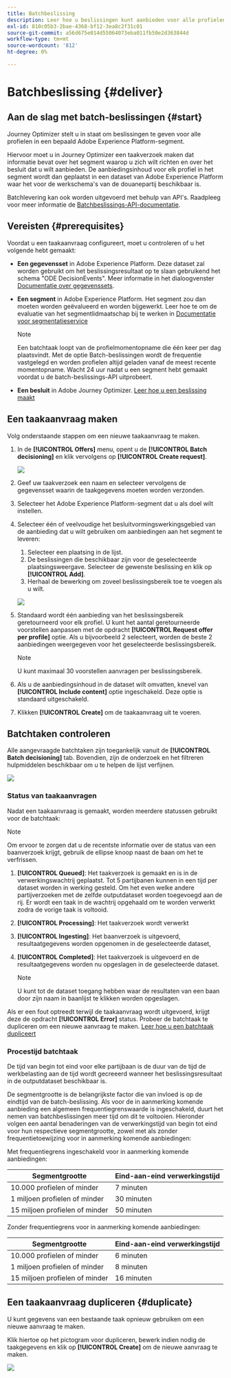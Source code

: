 ```yaml
---
title: Batchbeslissing
description: Leer hoe u beslissingen kunt aanbieden voor alle profielen in een bepaald Adobe Experience Platform-segment.
exl-id: 810c05b3-2bae-4368-bf12-3ea8c2f31c01
source-git-commit: a56d675e014d55064073eba011fb50e2d363844d
workflow-type: tm+mt
source-wordcount: '812'
ht-degree: 0%

---
```


# Batchbeslissing {#deliver}

## Aan de slag met batch-beslissingen {#start}

Journey Optimizer stelt u in staat om beslissingen te geven voor alle profielen in een bepaald Adobe Experience Platform-segment.

Hiervoor moet u in Journey Optimizer een taakverzoek maken dat informatie bevat over het segment waarop u zich wilt richten en over het besluit dat u wilt aanbieden. De aanbiedingsinhoud voor elk profiel in het segment wordt dan geplaatst in een dataset van Adobe Experience Platform waar het voor de werkschema&#39;s van de douanepartij beschikbaar is.

Batchlevering kan ook worden uitgevoerd met behulp van API&#39;s. Raadpleeg voor meer informatie de [Batchbeslissings-API-documentatie](api-reference/offer-delivery-api/batch-decisioning-api.md).

## Vereisten {#prerequisites}

Voordat u een taakaanvraag configureert, moet u controleren of u het volgende hebt gemaakt:

* **Een gegevensset** in Adobe Experience Platform. Deze dataset zal worden gebruikt om het beslissingsresultaat op te slaan gebruikend het schema &quot;ODE DecisionEvents&quot;. Meer informatie in het dialoogvenster [Documentatie over gegevenssets](https://experienceleague.adobe.com/docs/experience-platform/catalog/datasets/overview.html).

* **Een segment** in Adobe Experience Platform. Het segment zou dan moeten worden geëvalueerd en worden bijgewerkt. Leer hoe te om de evaluatie van het segmentlidmaatschap bij te werken in [Documentatie voor segmentatieservice](http://www.adobe.com/go/segmentation-overview-en)

   >[!NOTE]
   >
   >Een batchtaak loopt van de profielmomentopname die één keer per dag plaatsvindt. Met de optie Batch-beslissingen wordt de frequentie vastgelegd en worden profielen altijd geladen vanaf de meest recente momentopname. Wacht 24 uur nadat u een segment hebt gemaakt voordat u de batch-beslissings-API uitprobeert.

* **Een besluit** in Adobe Journey Optimizer. [Leer hoe u een beslissing maakt](offer-activities/create-offer-activities.md)

<!-- in API doc, remove these info and add ref here-->

## Een taakaanvraag maken

Volg onderstaande stappen om een nieuwe taakaanvraag te maken.

1. In de **[!UICONTROL Offers]** menu, opent u de **[!UICONTROL Batch decisioning]** en klik vervolgens op **[!UICONTROL Create request]**.

   ![](assets/batch-create.png)

1. Geef uw taakverzoek een naam en selecteer vervolgens de gegevensset waarin de taakgegevens moeten worden verzonden.

1. Selecteer het Adobe Experience Platform-segment dat u als doel wilt instellen.

1. Selecteer één of veelvoudige het besluitvormingswerkingsgebied van de aanbieding dat u wilt gebruiken om aanbiedingen aan het segment te leveren:
   1. Selecteer een plaatsing in de lijst.
   1. De beslissingen die beschikbaar zijn voor de geselecteerde plaatsingsweergave. Selecteer de gewenste beslissing en klik op **[!UICONTROL Add]**.
   1. Herhaal de bewerking om zoveel beslissingsbereik toe te voegen als u wilt.

   ![](assets/batch-decision.png)

1. Standaard wordt één aanbieding van het beslissingsbereik geretourneerd voor elk profiel. U kunt het aantal geretourneerde voorstellen aanpassen met de opdracht **[!UICONTROL Request offer per profile]** optie. Als u bijvoorbeeld 2 selecteert, worden de beste 2 aanbiedingen weergegeven voor het geselecteerde beslissingsbereik.

   >[!NOTE]
   >
   >U kunt maximaal 30 voorstellen aanvragen per beslissingsbereik.

1. Als u de aanbiedingsinhoud in de dataset wilt omvatten, knevel van **[!UICONTROL Include content]** optie ingeschakeld. Deze optie is standaard uitgeschakeld.

1. Klikken **[!UICONTROL Create]** om de taakaanvraag uit te voeren.

## Batchtaken controleren

Alle aangevraagde batchtaken zijn toegankelijk vanuit de **[!UICONTROL Batch decisioning]** tab. Bovendien, zijn de onderzoek en het filtreren hulpmiddelen beschikbaar om u te helpen de lijst verfijnen.

![](assets/batch-list.png)

### Status van taakaanvragen

Nadat een taakaanvraag is gemaakt, worden meerdere statussen gebruikt voor de batchtaak:

>[!NOTE]
>
>Om ervoor te zorgen dat u de recentste informatie over de status van een baanverzoek krijgt, gebruik de ellipse knoop naast de baan om het te verfrissen.

1. **[!UICONTROL Queued]**: Het taakverzoek is gemaakt en is in de verwerkingswachtrij geplaatst. Tot 5 partijbanen kunnen in een tijd per dataset worden in werking gesteld. Om het even welke andere partijverzoeken met de zelfde outputdataset worden toegevoegd aan de rij. Er wordt een taak in de wachtrij opgehaald om te worden verwerkt zodra de vorige taak is voltooid.
1. **[!UICONTROL Processing]**: Het taakverzoek wordt verwerkt
1. **[!UICONTROL Ingesting]**: Het baanverzoek is uitgevoerd, resultaatgegevens worden opgenomen in de geselecteerde dataset,
1. **[!UICONTROL Completed]**: Het taakverzoek is uitgevoerd en de resultaatgegevens worden nu opgeslagen in de geselecteerde dataset.

   >[!NOTE]
   >
   >U kunt tot de dataset toegang hebben waar de resultaten van een baan door zijn naam in baanlijst te klikken worden opgeslagen.

Als er een fout optreedt terwijl de taakaanvraag wordt uitgevoerd, krijgt deze de opdracht **[!UICONTROL Error]** status. Probeer de batchtaak te dupliceren om een nieuwe aanvraag te maken. [Leer hoe u een batchtaak dupliceert](#duplicate)

### Procestijd batchtaak

De tijd van begin tot eind voor elke partijbaan is de duur van de tijd de werkbelasting aan de tijd wordt gecreeerd wanneer het beslissingsresultaat in de outputdataset beschikbaar is.

De segmentgrootte is de belangrijkste factor die van invloed is op de eindtijd van de batch-beslissing. Als voor de in aanmerking komende aanbieding een algemeen frequentiegrenswaarde is ingeschakeld, duurt het nemen van batchbeslissingen meer tijd om dit te voltooien. Hieronder volgen een aantal benaderingen van de verwerkingstijd van begin tot eind voor hun respectieve segmentgrootte, zowel met als zonder frequentietoewijzing voor in aanmerking komende aanbiedingen:

Met frequentiegrens ingeschakeld voor in aanmerking komende aanbiedingen:

| Segmentgrootte | Eind-aan-eind verwerkingstijd |
|--------------|----------------------------|
| 10.000 profielen of minder | 7 minuten |
| 1 miljoen profielen of minder | 30 minuten |
| 15 miljoen profielen of minder | 50 minuten |

Zonder frequentiegrens voor in aanmerking komende aanbiedingen:

| Segmentgrootte | Eind-aan-eind verwerkingstijd |
|--------------|----------------------------|
| 10.000 profielen of minder | 6 minuten |
| 1 miljoen profielen of minder | 8 minuten |
| 15 miljoen profielen of minder | 16 minuten |

## Een taakaanvraag dupliceren {#duplicate}

U kunt gegevens van een bestaande taak opnieuw gebruiken om een nieuwe aanvraag te maken.

Klik hiertoe op het pictogram voor dupliceren, bewerk indien nodig de taakgegevens en klik op **[!UICONTROL Create]** om de nieuwe aanvraag te maken.

![](assets/batch-duplicate.png)
